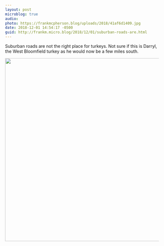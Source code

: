 ```yaml
---
layout: post
microblog: true
audio: 
photo: https://frankmcpherson.blog/uploads/2018/41af6d1409.jpg
date: 2018-12-01 14:54:17 -0500
guid: http://frankm.micro.blog/2018/12/01/suburban-roads-are.html
---
```

Suburban roads are not the right place for turkeys. Not sure if this is Darryl, the West Bloomfield turkey as he would now be a few miles south.

<img src="https://frankmcpherson.blog/uploads/2018/41af6d1409.jpg" width="600" height="600" />
